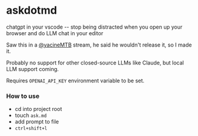 # askdotmd
 chatgpt in your vscode -- stop being distracted when you open up your browser and do LLM chat in your editor

Saw this in a [@yacineMTB](https://twitter.com/yacineMTB) stream, he said he wouldn't release it, so I made it.

Probably no support for other closed-source LLMs like Claude, but local LLM support coming.

Requires `OPENAI_API_KEY` environment variable to be set.

### How to use
- cd into project root
- touch `ask.md`
- add prompt to file
- `ctrl+shift+l`
